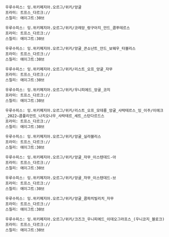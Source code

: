 
```쿠스통-프라메스
우루수피스: 잉.위키페지아.오르그/위키/앙굴
프라미: 트프스_다르크://
스칠리: 에이그트:30브
```

```쿠스통-프라메스
우루수피스: 잉.위키페지아.오르그/위키/코레앙_랑구아지_안드_콤푸테르스
프라미: 트프스_다르크://
스칠리: 에이그트:30브
```

```쿠스통-프라메스
우루수피스: 잉.위키페지아.오르그/위키/앙굴_콘소난트_안드_보웨우_타블리스
프라미: 트프스_다르크://
스칠리: 에이그트:30브
```

```쿠스통-프라메스
우루수피스: 잉.위키페지아.오르그/위키/리스트_오프_앙굴_자무
프라미: 트프스_다르크://
스칠리: 에이그트:30브
```

```쿠스통-프라메스
우루수피스: 잉.위키페지아.오르그/위키/우니피에드_앙굴_코지
프라미: 트프스_다르크://
스칠리: 에이그트:30브
```

```쿠스통-프라메스
우루수피스: 잉.위키페지아.오르그/위키/리스트_오프_모데릉_앙굴_샤락테르스_잉_이주/이에크_2022–콤플리안트_나치오나우_샤락테르_세트_스탄다르드스
프라미: 트프스_다르크://
스칠리: 에이그트:30브
```

```쿠스통-프라메스
우루수피스: 잉.위키페지아.오르그/위키/앙굴_실라블리스
프라미: 트프스_다르크://
스칠리: 에이그트:30브
```

```쿠스통-프라메스
우루수피스: 잉.위키페지아.오르그/위키/앙굴_자무_이스텐데드-아
프라미: 트프스_다르크://
스칠리: 에이그트:30브
```

```쿠스통-프라메스
우루수피스: 잉.위키페지아.오르그/위키/앙굴_자무_이스텐데드-브
프라미: 트프스_다르크://
스칠리: 에이그트:30브
```

```쿠스통-프라메스
우루수피스: 잉.위키페지아.오르그/위키/앙굴_콤파치빌리치_자무
프라미: 트프스_다르크://
스칠리: 에이그트:30브
```

```쿠스통-프라메스
우루수피스: 잉.위키페지아.오르그/위키/크즈크_우니피에드_이데오그라프스_(우니코지_블로크)
프라미: 트프스_다르크://
스칠리: 에이그트:30브
```
